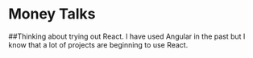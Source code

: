 # Money Talks
##Thinking about trying out React.  I have used Angular in the past but I know that a lot of projects are beginning to use React.